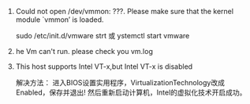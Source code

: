 1. Could not open /dev/vmmon: ???. Please make sure that the kernel module `vmmon’ is loaded.
   
   sudo /etc/init.d/vmware strt 或 ystemctl start vmware

2. he Vm can't run. please check you vm.log

3. This host supports Intel VT-x,but Intel VT-x is disabled

    解决方法：
    进入BIOS设置实用程序，VirtualizationTechnology改成Enabled，保存并退出!
    然后重新启动计算机，Intel的虚拟化技术开启成功。